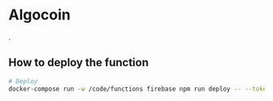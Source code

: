 # Algocoin

.

## How to deploy the function

``` bash
# Deploy
docker-compose run -w /code/functions firebase npm run deploy -- --token "[TOKEN]"
```
